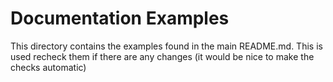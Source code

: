 # Documentation Examples

This directory contains the examples found in the main README.md.
This is used recheck them if there are any changes (it would be nice to make the checks automatic)
